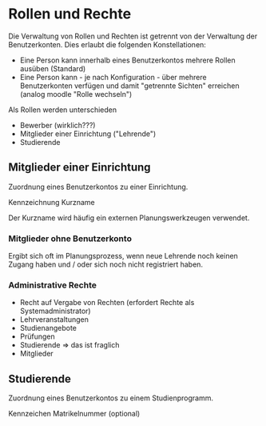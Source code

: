 # Rollen und Rechte

Die Verwaltung von Rollen und Rechten ist getrennt von der Verwaltung der Benutzerkonten. Dies erlaubt die folgenden Konstellationen:

- Eine Person kann innerhalb eines Benutzerkontos mehrere Rollen ausüben (Standard)
- Eine Person kann - je nach Konfiguration - über mehrere Benutzerkonten verfügen und damit "getrennte Sichten" erreichen (analog moodle "Rolle wechseln")

Als Rollen werden unterschieden

- Bewerber (wirklich???)
- Mitglieder einer Einrichtung ("Lehrende")
- Studierende


## Mitglieder einer Einrichtung

Zuordnung eines Benutzerkontos zu einer Einrichtung. 

Kennzeichnung Kurzname

Der Kurzname wird häufig ein externen Planungswerkzeugen verwendet. 

### Mitglieder ohne Benutzerkonto

Ergibt sich oft im Planungsprozess, wenn neue Lehrende noch keinen Zugang haben und / oder sich noch nicht registriert haben.


### Administrative Rechte

- Recht auf Vergabe von Rechten (erfordert Rechte als Systemadministrator)
- Lehrveranstaltungen
- Studienangebote
- Prüfungen
- Studierende => das ist fraglich
- Mitglieder

## Studierende

Zuordnung eines Benutzerkontos zu einem Studienprogramm.

Kennzeichen Matrikelnummer (optional)